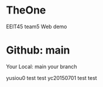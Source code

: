 # TheOne
EEIT45 team5 Web demo

Github:
main
========================
Your Local:
main
your branch

yusiou0 test test
yc20150701 test test

